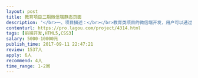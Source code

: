 ```yaml
---                
layout: post       
title: 教育项目二期微信端静态页面           
description: '</br>一、项目描述：</br></br>教育类项目的微信端开发，用户可以通过微信端在线下上课时与老师互动，针对课堂上放的问题，进行答题，老师通过平台制作的课程来上课，从主动教学转变为辅助教学的形式，除此以外，学生能在手机端做作业，看作业反馈；</br>项目原型：https://modao.cc/app/33c7c85e3164a769769c983671d8ad47d1442218</br></br>二、主要功能点：</br></br>课程列表、课程播放、答题、添加笔记、作业练习、作业批改、支付功能、登录注册</br></br>三、项目当前情况：</br>现已有大部分页面的psd文档，去掉相似度较高的页面（如，注册、登录），预计页面在30个左右。考虑到部分页面待确认，现按32个页面计，现需要开发人员制作静态页面（切图），按￥200/页面计算费用，合计费用为￥6400。</br></br>四、人员要求：</br>1、有微信端教育类产品的前端开发经验；</br>2、深圳本地工程师，有充足的时间开发；</br>3、良好的沟通能力和契约精神；</br>'     
contenturl: https://pro.lagou.com/project/4314.html      
tags: [前端开发,HTML5,CSS3]            
salary: 5000-10000元          
publish_time: 2017-09-11 22:47:21         
review: 1537人                   
apply: 6人                   
recommend: 4人                   
time_range: 1-2周              
---                 
```

